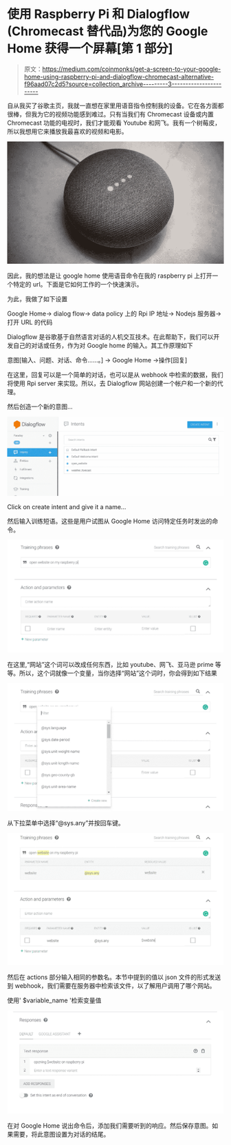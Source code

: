 # 使用 Raspberry Pi 和 Dialogflow (Chromecast 替代品)为您的 Google Home 获得一个屏幕[第 1 部分]

> 原文：<https://medium.com/coinmonks/get-a-screen-to-your-google-home-using-raspberry-pi-and-dialogflow-chromecast-alternative-f96aad07c2d5?source=collection_archive---------3----------------------->

自从我买了谷歌主页，我就一直想在家里用语音指令控制我的设备。它在各方面都很棒，但我为它的视频功能感到难过。只有当我们有 Chromecast 设备或内置 Chromecast 功能的电视时，我们才能观看 Youtube 和网飞。我有一个树莓皮，所以我想用它来播放我最喜欢的视频和电影。

![](img/e0ce140dcd0750c5bf27827f2b4b5c89.png)

因此，我的想法是让 google home 使用语音命令在我的 raspberry pi 上打开一个特定的 url。下面是它如何工作的一个快速演示。

为此，我做了如下设置

Google Home-> dialog flow-> data policy 上的 Rpi IP 地址-> Nodejs 服务器->打开 URL 的代码

Dialogflow 是谷歌基于自然语言对话的人机交互技术。在此帮助下，我们可以开发自己的对话或任务，作为对 Google home 的输入。其工作原理如下

意图[输入、问题、对话、命令……。] -> Google Home ->操作[回复]

在这里，回复可以是一个简单的对话，也可以是从 webhook 中检索的数据，我们将使用 Rpi server 来实现。所以，去 Dialogflow 网站创建一个帐户和一个新的代理。

然后创造一个新的意图…

![](img/2a9f0d3d0eb851a4d45e49a4755869c6.png)

Click on create intent and give it a name…

然后输入训练短语。这些是用户试图从 Google Home 访问特定任务时发出的命令。

![](img/60d9e397dbaaadded8ebaeea5006880d.png)

在这里,“网站”这个词可以改成任何东西，比如 youtube、网飞、亚马逊 prime 等等。所以，这个词就像一个变量，当你选择“网站”这个词时，你会得到如下结果

![](img/f9ee0e6f136dc7430f5c593dc1a12a37.png)

从下拉菜单中选择“@sys.any”并按回车键。

![](img/40ee6f8ca7b0d35587b71ea733db1fe9.png)

然后在 actions 部分输入相同的参数名。本节中提到的值以 json 文件的形式发送到 webhook，我们需要在服务器中检索该文件，以了解用户调用了哪个网站。

使用' $variable_name '检索变量值

![](img/ef8c1ca59ab78748d3ebf63a79d06cd1.png)

在对 Google Home 说出命令后，添加我们需要听到的响应。然后保存意图。如果需要，将此意图设置为对话的结尾。